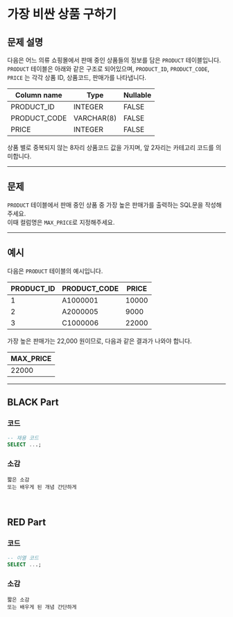 # 가장 비싼 상품 구하기

## 문제 설명

다음은 어느 의류 쇼핑몰에서 판매 중인 상품들의 정보를 담은 `PRODUCT` 테이블입니다.  
`PRODUCT` 테이블은 아래와 같은 구조로 되어있으며, `PRODUCT_ID`, `PRODUCT_CODE`, `PRICE` 는 각각 상품 ID, 상품코드, 판매가를 나타냅니다.

| Column name   | Type        | Nullable |
|---------------|-------------|----------|
| PRODUCT_ID    | INTEGER     | FALSE    |
| PRODUCT_CODE  | VARCHAR(8)  | FALSE    |
| PRICE         | INTEGER     | FALSE    |

상품 별로 중복되지 않는 8자리 상품코드 값을 가지며, 앞 2자리는 카테고리 코드를 의미합니다.

---

## 문제

`PRODUCT` 테이블에서 판매 중인 상품 중 가장 높은 판매가를 출력하는 SQL문을 작성해주세요.  
이때 컬럼명은 `MAX_PRICE`로 지정해주세요.

---

## 예시

다음은 `PRODUCT` 테이블의 예시입니다.

| PRODUCT_ID | PRODUCT_CODE | PRICE  |
|------------|--------------|--------|
| 1          | A1000001     | 10000  |
| 2          | A2000005     | 9000   |
| 3          | C1000006     | 22000  |

가장 높은 판매가는 22,000 원이므로, 다음과 같은 결과가 나와야 합니다.

| MAX_PRICE  |
|------------|
| 22000      |

---
## BLACK Part

### 코드
```sql
-- 재용 코드
SELECT ...;
```
### 소감
```plaintext
짧은 소감
또는 배우게 된 개념 간단하게
```

<br/>


## RED Part

### 코드
```sql
-- 이열 코드
SELECT ...;
```
### 소감
```plaintext
짧은 소감
또는 배우게 된 개념 간단하게
```
